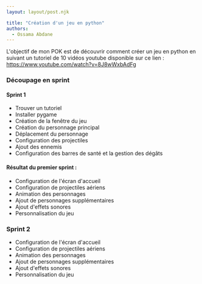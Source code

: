 ```yaml
---
layout: layout/post.njk

title: "Création d'un jeu en python"
authors:
  - Ossama Abdane
---
```


<!-- Début Résumé -->
L'objectif de mon POK est de découvrir comment créer un jeu en python en suivant un tutoriel de 10 vidéos youtube disponible sur ce lien : https://www.youtube.com/watch?v=8J8wWxbAdFg 
<!-- fin résumé -->


### Découpage en sprint 

#### Sprint 1
* Trouver un tutoriel 
* Installer pygame 
* Création de la fenêtre du jeu
* Création du personnage principal
* Déplacement du personnage 
* Configuration des projectiles 
* Ajout des ennemis 
* Configuration des barres de santé et la gestion des dégâts 

#### Résultat du premier sprint : 

* Configuration de l'écran d'accueil 
* Configuration de projectiles aériens 
* Animation des personnages
* Ajout de personnages supplémentaires 
* Ajout d'effets sonores 
* Personnalisation du jeu 




### Sprint 2

* Configuration de l'écran d'accueil 
* Configuration de projectiles aériens 
* Animation des personnages
* Ajout de personnages supplémentaires 
* Ajout d'effets sonores 
* Personnalisation du jeu 

